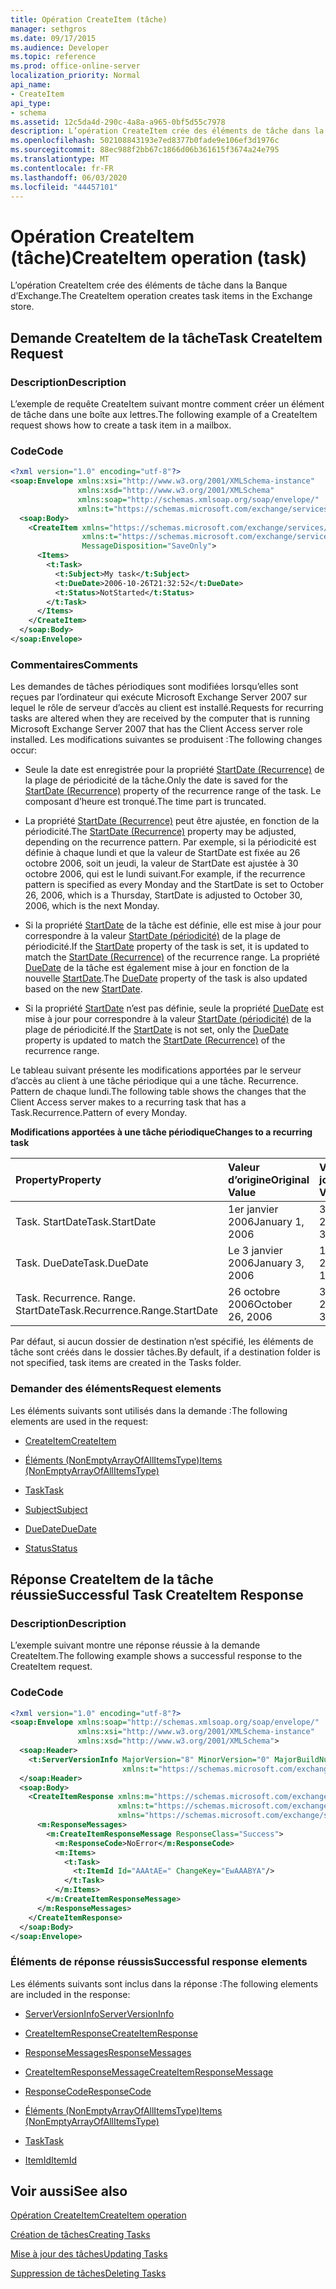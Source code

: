 ```yaml
---
title: Opération CreateItem (tâche)
manager: sethgros
ms.date: 09/17/2015
ms.audience: Developer
ms.topic: reference
ms.prod: office-online-server
localization_priority: Normal
api_name:
- CreateItem
api_type:
- schema
ms.assetid: 12c5da4d-290c-4a8a-a965-0bf5d55c7978
description: L’opération CreateItem crée des éléments de tâche dans la Banque d’Exchange.
ms.openlocfilehash: 502108843193e7ed8377b0fade9e106ef3d1976c
ms.sourcegitcommit: 88ec988f2bb67c1866d06b361615f3674a24e795
ms.translationtype: MT
ms.contentlocale: fr-FR
ms.lasthandoff: 06/03/2020
ms.locfileid: "44457101"
---
```

# <a name="createitem-operation-task"></a><span data-ttu-id="eba18-103">Opération CreateItem (tâche)</span><span class="sxs-lookup"><span data-stu-id="eba18-103">CreateItem operation (task)</span></span>

<span data-ttu-id="eba18-104">L’opération CreateItem crée des éléments de tâche dans la Banque d’Exchange.</span><span class="sxs-lookup"><span data-stu-id="eba18-104">The CreateItem operation creates task items in the Exchange store.</span></span>
  
## <a name="task-createitem-request"></a><span data-ttu-id="eba18-105">Demande CreateItem de la tâche</span><span class="sxs-lookup"><span data-stu-id="eba18-105">Task CreateItem Request</span></span>

### <a name="description"></a><span data-ttu-id="eba18-106">Description</span><span class="sxs-lookup"><span data-stu-id="eba18-106">Description</span></span>

<span data-ttu-id="eba18-107">L’exemple de requête CreateItem suivant montre comment créer un élément de tâche dans une boîte aux lettres.</span><span class="sxs-lookup"><span data-stu-id="eba18-107">The following example of a CreateItem request shows how to create a task item in a mailbox.</span></span>
  
### <a name="code"></a><span data-ttu-id="eba18-108">Code</span><span class="sxs-lookup"><span data-stu-id="eba18-108">Code</span></span>

```XML
<?xml version="1.0" encoding="utf-8"?>
<soap:Envelope xmlns:xsi="http://www.w3.org/2001/XMLSchema-instance"
               xmlns:xsd="http://www.w3.org/2001/XMLSchema"
               xmlns:soap="http://schemas.xmlsoap.org/soap/envelope/"
               xmlns:t="https://schemas.microsoft.com/exchange/services/2006/types">
  <soap:Body>
    <CreateItem xmlns="https://schemas.microsoft.com/exchange/services/2006/messages"
                xmlns:t="https://schemas.microsoft.com/exchange/services/2006/types" 
                MessageDisposition="SaveOnly">
      <Items>
        <t:Task>
          <t:Subject>My task</t:Subject>
          <t:DueDate>2006-10-26T21:32:52</t:DueDate>
          <t:Status>NotStarted</t:Status>
        </t:Task>
      </Items>
    </CreateItem>
  </soap:Body>
</soap:Envelope>
```

### <a name="comments"></a><span data-ttu-id="eba18-109">Commentaires</span><span class="sxs-lookup"><span data-stu-id="eba18-109">Comments</span></span>

<span data-ttu-id="eba18-110">Les demandes de tâches périodiques sont modifiées lorsqu’elles sont reçues par l’ordinateur qui exécute Microsoft Exchange Server 2007 sur lequel le rôle de serveur d’accès au client est installé.</span><span class="sxs-lookup"><span data-stu-id="eba18-110">Requests for recurring tasks are altered when they are received by the computer that is running Microsoft Exchange Server 2007 that has the Client Access server role installed.</span></span> <span data-ttu-id="eba18-111">Les modifications suivantes se produisent :</span><span class="sxs-lookup"><span data-stu-id="eba18-111">The following changes occur:</span></span>
  
- <span data-ttu-id="eba18-112">Seule la date est enregistrée pour la propriété [StartDate (Recurrence)](startdate-recurrence.md) de la plage de périodicité de la tâche.</span><span class="sxs-lookup"><span data-stu-id="eba18-112">Only the date is saved for the [StartDate (Recurrence)](startdate-recurrence.md) property of the recurrence range of the task.</span></span> <span data-ttu-id="eba18-113">Le composant d’heure est tronqué.</span><span class="sxs-lookup"><span data-stu-id="eba18-113">The time part is truncated.</span></span> 
    
- <span data-ttu-id="eba18-114">La propriété [StartDate (Recurrence)](startdate-recurrence.md) peut être ajustée, en fonction de la périodicité.</span><span class="sxs-lookup"><span data-stu-id="eba18-114">The [StartDate (Recurrence)](startdate-recurrence.md) property may be adjusted, depending on the recurrence pattern.</span></span> <span data-ttu-id="eba18-115">Par exemple, si la périodicité est définie à chaque lundi et que la valeur de StartDate est fixée au 26 octobre 2006, soit un jeudi, la valeur de StartDate est ajustée à 30 octobre 2006, qui est le lundi suivant.</span><span class="sxs-lookup"><span data-stu-id="eba18-115">For example, if the recurrence pattern is specified as every Monday and the StartDate is set to October 26, 2006, which is a Thursday, StartDate is adjusted to October 30, 2006, which is the next Monday.</span></span> 
    
- <span data-ttu-id="eba18-116">Si la propriété [StartDate](startdate.md) de la tâche est définie, elle est mise à jour pour correspondre à la valeur [StartDate (périodicité)](startdate-recurrence.md) de la plage de périodicité.</span><span class="sxs-lookup"><span data-stu-id="eba18-116">If the [StartDate](startdate.md) property of the task is set, it is updated to match the [StartDate (Recurrence)](startdate-recurrence.md) of the recurrence range.</span></span> <span data-ttu-id="eba18-117">La propriété [DueDate](duedate.md) de la tâche est également mise à jour en fonction de la nouvelle [StartDate](startdate.md).</span><span class="sxs-lookup"><span data-stu-id="eba18-117">The [DueDate](duedate.md) property of the task is also updated based on the new [StartDate](startdate.md).</span></span>
    
- <span data-ttu-id="eba18-118">Si la propriété [StartDate](startdate.md) n’est pas définie, seule la propriété [DueDate](duedate.md) est mise à jour pour correspondre à la valeur [StartDate (périodicité)](startdate-recurrence.md) de la plage de périodicité.</span><span class="sxs-lookup"><span data-stu-id="eba18-118">If the [StartDate](startdate.md) is not set, only the [DueDate](duedate.md) property is updated to match the [StartDate (Recurrence)](startdate-recurrence.md) of the recurrence range.</span></span> 
    
<span data-ttu-id="eba18-119">Le tableau suivant présente les modifications apportées par le serveur d’accès au client à une tâche périodique qui a une tâche. Recurrence. Pattern de chaque lundi.</span><span class="sxs-lookup"><span data-stu-id="eba18-119">The following table shows the changes that the Client Access server makes to a recurring task that has a Task.Recurrence.Pattern of every Monday.</span></span>
  
<span data-ttu-id="eba18-120">**Modifications apportées à une tâche périodique**</span><span class="sxs-lookup"><span data-stu-id="eba18-120">**Changes to a recurring task**</span></span>

|<span data-ttu-id="eba18-121">**Property**</span><span class="sxs-lookup"><span data-stu-id="eba18-121">**Property**</span></span>|<span data-ttu-id="eba18-122">**Valeur d’origine**</span><span class="sxs-lookup"><span data-stu-id="eba18-122">**Original Value**</span></span>|<span data-ttu-id="eba18-123">**Valeur mise à jour**</span><span class="sxs-lookup"><span data-stu-id="eba18-123">**Updated Value**</span></span>|
|:-----|:-----|:-----|
|<span data-ttu-id="eba18-124">Task. StartDate</span><span class="sxs-lookup"><span data-stu-id="eba18-124">Task.StartDate</span></span>  <br/> |<span data-ttu-id="eba18-125">1er janvier 2006</span><span class="sxs-lookup"><span data-stu-id="eba18-125">January 1, 2006</span></span>  <br/> |<span data-ttu-id="eba18-126">30 octobre 2006</span><span class="sxs-lookup"><span data-stu-id="eba18-126">October 30, 2006</span></span>  <br/> |
|<span data-ttu-id="eba18-127">Task. DueDate</span><span class="sxs-lookup"><span data-stu-id="eba18-127">Task.DueDate</span></span>  <br/> |<span data-ttu-id="eba18-128">Le 3 janvier 2006</span><span class="sxs-lookup"><span data-stu-id="eba18-128">January 3, 2006</span></span>  <br/> |<span data-ttu-id="eba18-129">1er novembre 2006</span><span class="sxs-lookup"><span data-stu-id="eba18-129">November 1, 2006</span></span>  <br/> |
|<span data-ttu-id="eba18-130">Task. Recurrence. Range. StartDate</span><span class="sxs-lookup"><span data-stu-id="eba18-130">Task.Recurrence.Range.StartDate</span></span>  <br/> |<span data-ttu-id="eba18-131">26 octobre 2006</span><span class="sxs-lookup"><span data-stu-id="eba18-131">October 26, 2006</span></span>  <br/> |<span data-ttu-id="eba18-132">30 octobre 2006</span><span class="sxs-lookup"><span data-stu-id="eba18-132">October 30, 2006</span></span>  <br/> |
   
<span data-ttu-id="eba18-133">Par défaut, si aucun dossier de destination n’est spécifié, les éléments de tâche sont créés dans le dossier tâches.</span><span class="sxs-lookup"><span data-stu-id="eba18-133">By default, if a destination folder is not specified, task items are created in the Tasks folder.</span></span>
  
### <a name="request-elements"></a><span data-ttu-id="eba18-134">Demander des éléments</span><span class="sxs-lookup"><span data-stu-id="eba18-134">Request elements</span></span>

<span data-ttu-id="eba18-135">Les éléments suivants sont utilisés dans la demande :</span><span class="sxs-lookup"><span data-stu-id="eba18-135">The following elements are used in the request:</span></span>
  
- [<span data-ttu-id="eba18-136">CreateItem</span><span class="sxs-lookup"><span data-stu-id="eba18-136">CreateItem</span></span>](createitem.md)
    
- [<span data-ttu-id="eba18-137">Éléments (NonEmptyArrayOfAllItemsType)</span><span class="sxs-lookup"><span data-stu-id="eba18-137">Items (NonEmptyArrayOfAllItemsType)</span></span>](items-nonemptyarrayofallitemstype.md)
    
- [<span data-ttu-id="eba18-138">Task</span><span class="sxs-lookup"><span data-stu-id="eba18-138">Task</span></span>](task.md)
    
- [<span data-ttu-id="eba18-139">Subject</span><span class="sxs-lookup"><span data-stu-id="eba18-139">Subject</span></span>](subject.md)
    
- [<span data-ttu-id="eba18-140">DueDate</span><span class="sxs-lookup"><span data-stu-id="eba18-140">DueDate</span></span>](duedate.md)
    
- [<span data-ttu-id="eba18-141">Status</span><span class="sxs-lookup"><span data-stu-id="eba18-141">Status</span></span>](status.md)
    
## <a name="successful-task-createitem-response"></a><span data-ttu-id="eba18-142">Réponse CreateItem de la tâche réussie</span><span class="sxs-lookup"><span data-stu-id="eba18-142">Successful Task CreateItem Response</span></span>

### <a name="description"></a><span data-ttu-id="eba18-143">Description</span><span class="sxs-lookup"><span data-stu-id="eba18-143">Description</span></span>

<span data-ttu-id="eba18-144">L’exemple suivant montre une réponse réussie à la demande CreateItem.</span><span class="sxs-lookup"><span data-stu-id="eba18-144">The following example shows a successful response to the CreateItem request.</span></span>
  
### <a name="code"></a><span data-ttu-id="eba18-145">Code</span><span class="sxs-lookup"><span data-stu-id="eba18-145">Code</span></span>

```XML
<?xml version="1.0" encoding="utf-8"?>
<soap:Envelope xmlns:soap="http://schemas.xmlsoap.org/soap/envelope/" 
               xmlns:xsi="http://www.w3.org/2001/XMLSchema-instance" 
               xmlns:xsd="http://www.w3.org/2001/XMLSchema">
  <soap:Header>
    <t:ServerVersionInfo MajorVersion="8" MinorVersion="0" MajorBuildNumber="653" MinorBuildNumber="0" 
                         xmlns:t="https://schemas.microsoft.com/exchange/services/2006/types"/>
  </soap:Header>
  <soap:Body>
    <CreateItemResponse xmlns:m="https://schemas.microsoft.com/exchange/services/2006/messages" 
                        xmlns:t="https://schemas.microsoft.com/exchange/services/2006/types" 
                        xmlns="https://schemas.microsoft.com/exchange/services/2006/messages">
      <m:ResponseMessages>
        <m:CreateItemResponseMessage ResponseClass="Success">
          <m:ResponseCode>NoError</m:ResponseCode>
          <m:Items>
            <t:Task>
              <t:ItemId Id="AAAtAE=" ChangeKey="EwAAABYA"/>
            </t:Task>
          </m:Items>
        </m:CreateItemResponseMessage>
      </m:ResponseMessages>
    </CreateItemResponse>
  </soap:Body>
</soap:Envelope>
```

### <a name="successful-response-elements"></a><span data-ttu-id="eba18-146">Éléments de réponse réussis</span><span class="sxs-lookup"><span data-stu-id="eba18-146">Successful response elements</span></span>

<span data-ttu-id="eba18-147">Les éléments suivants sont inclus dans la réponse :</span><span class="sxs-lookup"><span data-stu-id="eba18-147">The following elements are included in the response:</span></span>
  
- [<span data-ttu-id="eba18-148">ServerVersionInfo</span><span class="sxs-lookup"><span data-stu-id="eba18-148">ServerVersionInfo</span></span>](serverversioninfo.md)
    
- [<span data-ttu-id="eba18-149">CreateItemResponse</span><span class="sxs-lookup"><span data-stu-id="eba18-149">CreateItemResponse</span></span>](createitemresponse.md)
    
- [<span data-ttu-id="eba18-150">ResponseMessages</span><span class="sxs-lookup"><span data-stu-id="eba18-150">ResponseMessages</span></span>](responsemessages.md)
    
- [<span data-ttu-id="eba18-151">CreateItemResponseMessage</span><span class="sxs-lookup"><span data-stu-id="eba18-151">CreateItemResponseMessage</span></span>](createitemresponsemessage.md)
    
- [<span data-ttu-id="eba18-152">ResponseCode</span><span class="sxs-lookup"><span data-stu-id="eba18-152">ResponseCode</span></span>](responsecode.md)
    
- [<span data-ttu-id="eba18-153">Éléments (NonEmptyArrayOfAllItemsType)</span><span class="sxs-lookup"><span data-stu-id="eba18-153">Items (NonEmptyArrayOfAllItemsType)</span></span>](items-nonemptyarrayofallitemstype.md)
    
- [<span data-ttu-id="eba18-154">Task</span><span class="sxs-lookup"><span data-stu-id="eba18-154">Task</span></span>](task.md)
    
- [<span data-ttu-id="eba18-155">ItemId</span><span class="sxs-lookup"><span data-stu-id="eba18-155">ItemId</span></span>](itemid.md)
    
## <a name="see-also"></a><span data-ttu-id="eba18-156">Voir aussi</span><span class="sxs-lookup"><span data-stu-id="eba18-156">See also</span></span>



[<span data-ttu-id="eba18-157">Opération CreateItem</span><span class="sxs-lookup"><span data-stu-id="eba18-157">CreateItem operation</span></span>](createitem-operation.md)


[<span data-ttu-id="eba18-158">Création de tâches</span><span class="sxs-lookup"><span data-stu-id="eba18-158">Creating Tasks</span></span>](https://msdn.microsoft.com/library/0ef97334-e8a0-4f67-a23a-dd9e2bbad49f%28Office.15%29.aspx)
  
[<span data-ttu-id="eba18-159">Mise à jour des tâches</span><span class="sxs-lookup"><span data-stu-id="eba18-159">Updating Tasks</span></span>](https://msdn.microsoft.com/library/0a1bf360-d40c-4a99-929b-4c73a14394d5%28Office.15%29.aspx)
  
[<span data-ttu-id="eba18-160">Suppression de tâches</span><span class="sxs-lookup"><span data-stu-id="eba18-160">Deleting Tasks</span></span>](https://msdn.microsoft.com/library/a3d7e25f-8a35-4901-b1d9-d31f418ab340%28Office.15%29.aspx)

